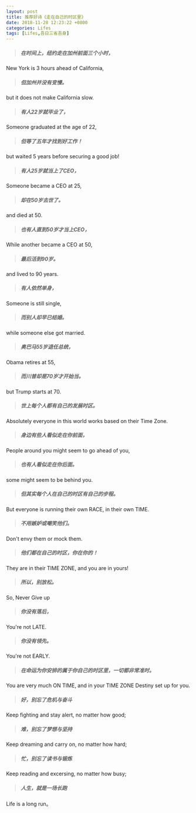 ```yaml
---
layout: post
title: 推荐好诗《走在自己的时区里》
date: 2018-11-28 12:23:22 +0800
categories: Lifes
tags: [Lifes,吾日三省吾身]
---
```



> ##### 在时间上，纽约走在加州前面三个小时，

New York is 3 hours ahead of California,

> ##### 但加州并没有变慢。

but it does not make California slow.
 
> ##### 有人22岁就毕业了，

Someone graduated at the age of 22,
 
> ##### 但等了五年才找到好工作！

but waited 5 years before securing a good job!
 
> ##### 有人25岁就当上了CEO，

Someone became a CEO at 25,
 

> ##### 却在50岁去世了。

and died at 50.
 
> ##### 也有人直到50岁才当上CEO，

While another became a CEO at 50,
 
> ##### 最后活到90岁。

and lived to 90 years.
 
> ##### 有人依然单身，

Someone is still single,
 
> ##### 而别人却早已结婚。

while someone else got married.
 
> ##### 奥巴马55岁退任总统，

Obama retires at 55,
 
> ##### 而川普却是70岁才开始当。

but Trump starts at 70.
 
> ##### 世上每个人都有自己的发展时区。

Absolutely everyone in this world works based on their Time Zone.
 
> ##### 身边有些人看似走在你前面，

People around you might seem to go ahead of you,
 
> ##### 也有人看似走在你后面。

some might seem to be behind you.
 
> ##### 但其实每个人在自己的时区有自己的步程。

But everyone is running their own RACE, in their own TIME.
 
> ##### 不用嫉妒或嘲笑他们。

Don't envy them or mock them.
 
> ##### 他们都在自己的时区，你在你的！

They are in their TIME ZONE, and you are in yours!
 
> ##### 所以，别放松。

 So, Never Give up
 
> ##### 你没有落后，

You're not LATE.
 
> ##### 你没有领先。

You're not EARLY.
 
> ##### 在命运为你安排的属于你自己的时区里，一切都非常准时。

You are very much ON TIME, and in your TIME ZONE Destiny set up for you.
 
> ##### 好，别忘了危机与奋斗

Keep fighting and stay alert, no matter how good;

> ##### 难，别忘了梦想与坚持

Keep dreaming and carry on, no matter how hard;
 
> ##### 忙，别忘了读书与锻炼

Keep reading and excersing, no matter how busy;
 
> ##### 人生，就是一场长跑

Life is a long run。
